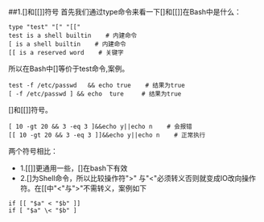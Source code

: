 ##1.[]和[[]]符号
首先我们通过type命令来看一下[]和[[]]在Bash中是什么：
``` 
type "test" "[" "[["
test is a shell builtin    # 内建命令
[ is a shell builtin    # 内建命令
[[ is a reserved word    # 关键字
```
所以在Bash中[]等价于test命令,案例。
```
test -f /etc/passwd   && echo true    # 结果为true
[ -f /etc/passwd ] && echo  ture     # 结果为true
```
[]和[[]]符号。
```
[ 10 -gt 20 && 3 -eq 3 ]&&echo y||echo n    # 会报错
[[ 10 -gt 20 && 3 -eq 3 ]]&&echo y||echo n    # 正常执行
```
两个符号相比：
* 1.[[]]更通用一些，[]在bash下有效
* 2.[]为Shell命令，所以比较操作符">" 与"<"必须转义否则就变成IO改向操作符。在[[中"<"与">"不需转义，案例如下
```
if [[ "$a" < "$b" ]]
if [ "$a" \< "$b" ]
```